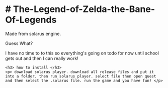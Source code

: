 <html>
  <body>
    <h1> # The-Legend-of-Zelda-the-Bane-Of-Legends </h1>
    <p>Made from solarus engine.</p>
    <p>Guess What? </p>


<p>I have no time to to this so everything's going on todo for now until school gets out and then I can really work!</p>
    
    <h3> how to install </h3>
    <p> download solarus player. download all release files and put it into a folder. then run solarus player. select file then open quest and then select the .solarus file. run the game and you have fun! </p>
      


